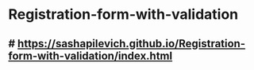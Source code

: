 # Registration-form-with-validation
## # https://sashapilevich.github.io/Registration-form-with-validation/index.html